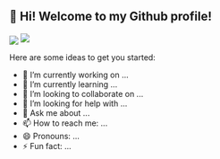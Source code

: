 ##  👋 Hi! Welcome to my Github profile!

<img align='center' src="http://mazassumnida.wtf/api/v2/generate_badge?boj=brightface">
<img src="http://mazandi.herokuapp.com/api?handle=brightface&theme=warm"/>


Here are some ideas to get you started:

- 🔭 I’m currently working on ...
- 🌱 I’m currently learning ...
- 👯 I’m looking to collaborate on ...
- 🤔 I’m looking for help with ...
- 💬 Ask me about ...
- 📫 How to reach me: ...
- 😄 Pronouns: ...
- ⚡ Fun fact: ...

